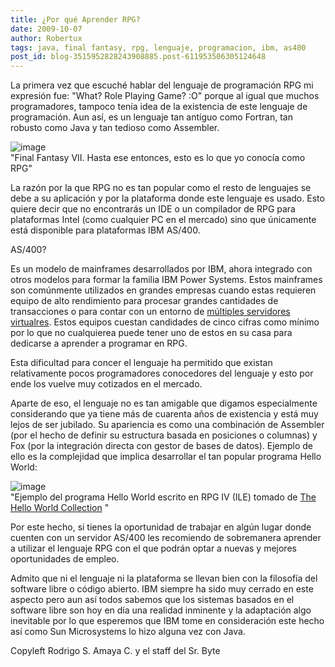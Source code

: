 ```yaml
---
title: ¿Por qué Aprender RPG?
date: 2009-10-07
author: Robertux
tags: java, final fantasy, rpg, lenguaje, programacion, ibm, as400
post_id: blog-3515952828243908885.post-611953506305124648
---
```


La primera vez que escuché hablar del lenguaje de programación RPG mi expresión fue: "What? Role Playing Game? :O" porque al igual que muchos programadores, tampoco tenía idea de la existencia de este lenguaje de programación. Aun así, es un lenguaje tan antíguo como Fortran, tan robusto como Java y tan tedioso como Assembler.

![image](https://2.bp.blogspot.com/_jH77WNrMVRA/SswsD6jkfSI/AAAAAAAAGDw/Ian4an8-_pE/s400/Final_Fantasy_XII_JAP_FF12.jpg)    
"Final Fantasy VII. Hasta
ese entonces, esto es lo que yo conocía como RPG"

La razón por la que RPG no es tan popular como el resto de lenguajes se debe a su aplicación y por la plataforma donde este lenguaje es usado. Esto quiere decir que no encontrarás un IDE o un compilador de RPG para plataformas Intel (como cualquier PC en el mercado) sino que únicamente está disponible para plataformas IBM AS/400.

AS/400?

Es un modelo de mainframes desarrollados por IBM, ahora integrado con otros modelos para formar la familia IBM Power Systems. Estos mainframes son comúnmente utilizados en grandes empresas cuando estas requieren equipo de alto rendimiento para procesar grandes cantidades de transacciones o para contar con un entorno de [múltiples servidores virtualres](https://www.srbyte.com/2009/07/anecdotas-de-virtualizacion.html). Estos equipos cuestan candidades de cinco cifras como mínimo por lo que no cualquierea puede tener uno de estos en su casa para dedicarse a aprender a programar en RPG.

Esta dificultad para concer el lenguaje ha permitido que existan relativamente pocos programadores conocedores del lenguaje y esto por ende los vuelve muy cotizados en el mercado.

Aparte de eso, el lenguaje no es tan amigable que digamos especialmente considerando que ya tiene más de cuarenta años de existencia y está muy lejos de ser jubilado. Su apariencia es como una combinación de Assembler (por el hecho de definir su estructura basada en posiciones o columnas) y Fox (por la integración directa con gestor de bases de datos). Ejemplo de ello es la complejidad que implica desarrollar el tan popular programa Hello World:

![image](https://2.bp.blogspot.com/_jH77WNrMVRA/SswxCCzHMwI/AAAAAAAAGD4/MnQdzwFMSP0/s400/RPGHelloWorld.png)    
"Ejemplo del programa Hello
World escrito en RPG IV (ILE) tomado de [The Hello World Collection](https://www.roesler-ac.de/wolfram/hello.htm)
"

Por este hecho, si tienes la oportunidad de trabajar en algún lugar donde cuenten con un servidor AS/400 les recomiendo de sobremanera aprender a utilizar el lenguaje RPG con el que podrán optar a nuevas y mejores oportunidades de empleo.

Admito que ni el lenguaje ni la plataforma se llevan bien con la filosofía del software libre o código abierto. IBM siempre ha sido muy cerrado en este aspecto pero aun así todos sabemos que los sistemas basados en el software libre son hoy en día una realidad inminente y la adaptación algo inevitable por lo que esperemos que IBM tome en consideración este hecho así como Sun Microsystems lo hizo alguna vez con Java.

Copyleft Rodrigo S. Amaya C. y el staff del Sr. Byte
